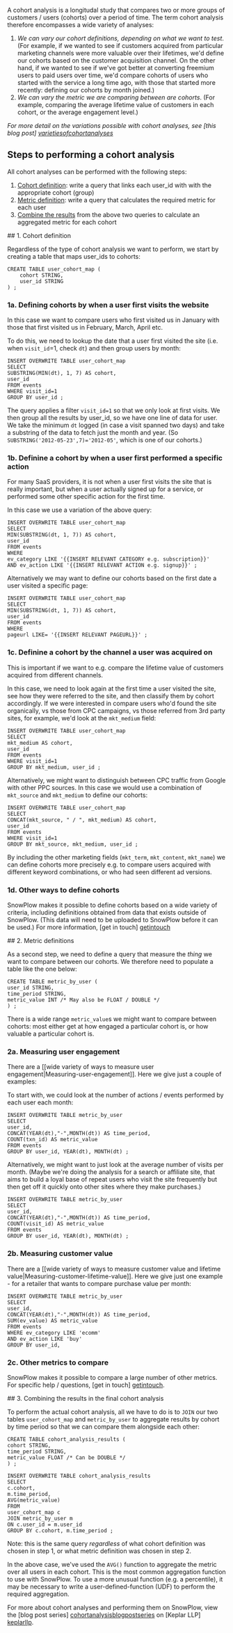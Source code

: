 A cohort analysis is a longitudal study that compares two or more groups of customers / users (cohorts) over a period of time. The term cohort analysis therefore encompasses a wide variety of analyses:

1. *We can vary our cohort definitions, depending on what we want to test*. (For example, if we wanted to see if customers acquired from particular marketing channels were more valuable over their lifetimes, we'd define our cohorts based on the customer acquisition channel. On the other hand, if we wanted to see if we've got better at converting freemium users to paid users over time, we'd compare cohorts of users who started with the service a long time ago, with those that started more recently: defining our cohorts by month joined.) 
2. *We can vary the metric we are comparing between are cohorts*. (For example, comparing the average lifetime value of customers in each cohort, or the average engagement level.)

_For more detail on the variations possible with cohort analyses, see [this blog post] [varietiesofcohortanalyses]_

## Steps to performing a cohort analysis

All cohort analyses can be performed with the following steps:

1. [Cohort definition](#cohortdefinition): write a query that links each user_id with with the appropriate cohort (group)
2. [Metric definition](#metricdefinition): write a query that calculates the required metric for each user
3. [Combine the results](#combinetheresults) from the above two queries to calculate an aggregated metric for each cohort


<a name="cohortdefinition" />
## 1. Cohort definition

Regardless of the type of cohort analysis we want to perform, we start by creating a table that maps user_ids to cohorts:

	CREATE TABLE user_cohort_map (
		cohort STRING,
		user_id STRING
	) ;


### 1a. Defining cohorts by when a user first visits the website

In this case we want to compare users who first visited us in January with those that first visited us in February, March, April etc.

To do this, we need to lookup the date that a user first visited the site (i.e. when `visit_id`=1, check `dt`) and then group users by month:
	
	INSERT OVERWRITE TABLE user_cohort_map
	SELECT
	SUBSTRING(MIN(dt), 1, 7) AS cohort,
	user_id
	FROM events
	WHERE visit_id=1
	GROUP BY user_id ;

The query applies a filter `visit_id=1` so that we only look at first visits. We then group all the results by user_id, so we have one line of data for user. We take the minimum `dt` logged (in case a visit spanned two days) and take a substring of the data to fetch just the month and year. (So `SUBSTRING('2012-05-23',7)='2012-05'`, which is one of our cohorts.)

### 1b. Definine a cohort by when a user first performed a specific action

For many SaaS providers, it is not when a user first visits the site that is really important, but when a user actually signed up for a service, or performed some other specific action for the first time. 

In this case we use a variation of the above query:

	INSERT OVERWRITE TABLE user_cohort_map
	SELECT
	MIN(SUBSTRING(dt, 1, 7)) AS cohort,
	user_id
	FROM events
	WHERE 
	ev_category LIKE '{{INSERT RELEVANT CATEGORY e.g. subscription}}'
	AND ev_action LIKE '{{INSERT RELEVANT ACTION e.g. signup}}' ; 

Alternatively we may want to define our cohorts based on the first date a user visited a specific page:

	INSERT OVERWRITE TABLE user_cohort_map
	SELECT
	MIN(SUBSTRING(dt, 1, 7)) AS cohort,
	user_id
	FROM events
	WHERE 
	pageurl LIKE= '{{INSERT RELEVANT PAGEURL}}' ; 
	
### 1c. Definine a cohort by the channel a user was acquired on

This is important if we want to e.g. compare the lifetime value of customers acquired from different channels.

In this case, we need to look again at the first time a user visited the site, see how they were referred to the site, and then classify them by cohort accordingly. If we were interested in compare users who'd found the site organically, vs those from CPC campaigns, vs those referred from 3rd party sites, for example, we'd look at the `mkt_medium` field:

	INSERT OVERWRITE TABLE user_cohort_map
	SELECT
	mkt_medium AS cohort,
	user_id
	FROM events
	WHERE visit_id=1
	GROUP BY mkt_medium, user_id ; 

Alternatively, we might want to distinguish between CPC traffic from Google with other PPC sources. In this case we would use a combination of `mkt_source` and `mkt_medium` to define our cohorts:

	INSERT OVERWRITE TABLE user_cohort_map
	SELECT
	CONCAT(mkt_source, " / ", mkt_medium) AS cohort,
	user_id
	FROM events
	WHERE visit_id=1
	GROUP BY mkt_source, mkt_medium, user_id ;

By including the other marketing fields (`mkt_term`, `mkt_content`, `mkt_name`) we can define cohorts more precisely e.g. to compare users acquired with different keyword combinations, or who had seen different ad versions.

### 1d. Other ways to define cohorts

SnowPlow makes it possible to define cohorts based on a wide variety of criteria, including definitions obtained from data that exists outside of SnowPlow. (This data will need to be uploaded to SnowPlow before it can be used.) For more information, [get in touch] [getintouch]


<a name="metricdefinition" />
## 2. Metric definitions

As a second step, we need to define a query that measure the _thing_ we want to compare between our cohorts. We therefore need to populate a table like the one below:

	CREATE TABLE metric_by_user (
	user_id STRING,
	time_period STRING,
	metric_value INT /* May also be FLOAT / DOUBLE */
	) ;

There is a wide range `metric_value`s we might want to compare between cohorts: most either get at how engaged a particular cohort is, or how valuable a particular cohort is. 

### 2a. Measuring user engagement

There are a [[wide variety of ways to measure user engagement|Measuring-user-engagement]]. Here we give just a couple of examples:

To start with, we could look at the number of actions / events performed by each user each month:

	INSERT OVERWRITE TABLE metric_by_user
	SELECT
	user_id,
	CONCAT(YEAR(dt),"-",MONTH(dt)) AS time_period,
	COUNT(txn_id) AS metric_value
	FROM events
	GROUP BY user_id, YEAR(dt), MONTH(dt) ;

Alternatively, we might want to just look at the average number of visits per month. (Maybe we're doing the analysis for a search or affiliate site, that aims to build a loyal base of repeat users who visit the site frequently but then get off it quickly onto other sites where they make purchases.)

	INSERT OVERWRITE TABLE metric_by_user
	SELECT
	user_id,
	CONCAT(YEAR(dt),"-",MONTH(dt)) AS time_period,
	COUNT(visit_id) AS metric_value
	FROM events
	GROUP BY user_id, YEAR(dt), MONTH(dt) ;

### 2b. Measuring customer value

There are a [[wide variety of ways to measure customer value and lifetime value|Measuring-customer-lifetime-value]]. Here we give just one example - for a retailer that wants to compare purchase value per month:

	INSERT OVERWRITE TABLE metric_by_user
	SELECT
	user_id,
	CONCAT(YEAR(dt),"-",MONTH(dt)) AS time_period,
	SUM(ev_value) AS metric_value
	FROM events
	WHERE ev_category LIKE 'ecomm'
	AND ev_action LIKE 'buy'
	GROUP BY user_id,

### 2c. Other metrics to compare

SnowPlow makes it possible to compare a large number of other metrics. For specific help / questions, [get in touch] [getintouch].

<a name="combinetheresults" />
## 3. Combining the results in the final cohort analysis

To perform the actual cohort analysis, all we have to do is to `JOIN` our two tables `user_cohort_map` and `metric_by_user` to aggregate results by cohort by time period so that we can compare them alongside each other:

	CREATE TABLE cohort_analysis_results (
	cohort STRING,
	time_period STRING,
	metric_value FLOAT /* Can be DOUBLE */
	) ;

	INSERT OVERWRITE TABLE cohort_analysis_results
	SELECT
	c.cohort,
	m.time_period,
	AVG(metric_value)
	FROM
	user_cohort_map c
	JOIN metric_by_user m
	ON c.user_id = m.user_id
	GROUP BY c.cohort, m.time_period ;

Note: this is the same query *regardless* of what cohort definition was chosen in step 1, or what metric definition was chosen in step 2.

In the above case, we've used the `AVG()` function to aggregate the metric over all users in each cohort. This is the most common aggregation function to use with SnowPlow. To use a more unusual function (e.g. a percentile), it may be necessary to write a user-defined-function (UDF) to perform the required aggregation.



For more about cohort analyses and performing them on SnowPlow, view the [blog post series] [cohortanalysisblogpostseries] on [Keplar LLP] [keplarllp].


[cohortanalysisblogpostseries]: http://www.keplarllp.com/blog/2012/05/performing-cohort-analysis-on-web-analytics-data-using-snowplow
[getintouch]: mailto:contact@snowplowanalytics.com
[keplarllp]: http://www.keplarllp.com
[varietiesofcohortanalyses]: http://www.keplarllp.com/blog/2012/05/on-the-wide-variety-of-different-cohort-analyses-possible-with-snowplow
